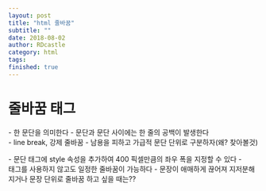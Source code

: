 ```yaml
---
layout: post
title: "html 줄바꿈"
subtitle: ""
date: 2018-08-02
author: RDcastle
category: html
tags:
finished: true
---
```



# 줄바꿈 태그


  <p></p> - 한 문단을 의미한다
          - 문단과 문단 사이에는 한 줄의 공백이 발생한다
  <br>    - line break, 강제 줄바꿈
          - 남용을 피하고 가급적 문단 단위로 구분하자(왜? 찾아볼것)
  <p style="width:400px;"></p>
          - 문단 태그에 style 속성을 추가하여 400 픽셀만큼의 좌우 폭을 지정할 수 있다
          - <br> 태그를 사용하지 않고도 일정한 줄바꿈이 가능하다
          - 문장이 애매하게 끊어져 지저분해지거나 문장 단위로 줄바꿈 하고 싶을 때는??
